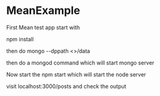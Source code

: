 # MeanExample
First Mean test app
start with 

npm install

then do mongo --dppath <<loaction to ur Mean app>>/data

then do a mongod command which will start mongo server


Now start the npm start which will start the node server

visit localhost:3000/posts and check the output
